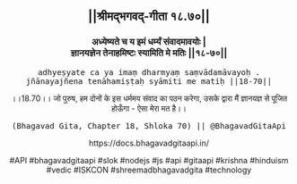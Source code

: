 <center><h2>||श्रीमद्‍भगवद्‍-गीता १८.७०||</h2>
<h3>अध्येष्यते च य इमं धर्म्यं संवादमावयोः |<br/>ज्ञानयज्ञेन तेनाहमिष्टः स्यामिति मे मतिः ||१८-७०||</h3>
<pre>adhyeṣyate ca ya imaṃ dharmyaṃ saṃvādamāvayoḥ .<br/>jñānayajñena tenāhamiṣṭaḥ syāmiti me matiḥ ||18-70||</pre>
<p>।।18.70।। जो पुरुष, हम दोनों के इस धर्ममय संवाद का पठन करेगा, उसके द्वारा मैं ज्ञानयज्ञ से पूजित होऊँगा - ऐसा मेरा मत है।।</p>
<pre>(Bhagavad Gita, Chapter 18, Shloka 70) || @BhagavadGitaApi</pre><p>https://docs.bhagavadgitaapi.in/</p><p>#API #bhagavadgitaapi #slok #nodejs #js #api #gitaapi #krishna #hinduism #vedic #ISKCON #shreemadbhagavadgita #technology</p></center>